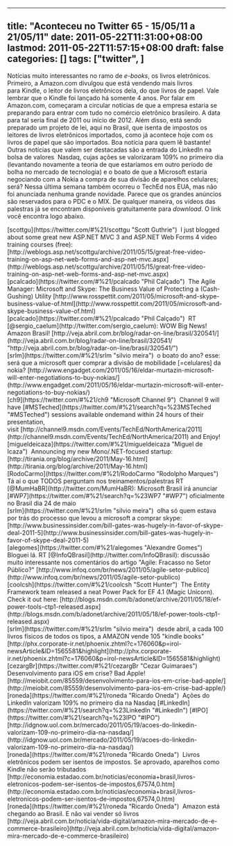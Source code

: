 
---
title: "Aconteceu no Twitter 65 - 15/05/11 a 21/05/11"
date: 2011-05-22T11:31:00+08:00
lastmod: 2011-05-22T11:57:15+08:00
draft: false
categories: []
tags: ["twitter", ]
---


Notícias muito interessantes no ramo de *e-books*, os livros eletrônicos. Primeiro, a Amazon.com divulgou que está vendendo mais livros para Kindle, o leitor de livros eletrônicos dela, do que livros de papel. Vale lembrar que o Kindle foi lançado há somente 4 anos. Por falar em Amazon.com, começaram a circular notícias de que a empresa estaria se preparando para entrar com tudo no comércio eletrônico brasileiro. A data para tal seria final de 2011 ou início de 2012. Além disso, está sendo preparado um projeto de lei, aqui no Brasil, que isenta de impostos os leitores de livros eletrônicos importados, como já acontece hoje com os livros de papel que são importados. Boa notícia para quem lê bastante! Outras notícias que valem ser destacadas são a entrada do LinkedIn na bolsa de valores  Nasdaq, cujas ações se valorizaram 109% no primeiro dia (levantando novamente a teoria de que estaríamos em outro período de bolha no mercado de tecnologia) e o boato de que a Microsoft estaria negociando com a Nokia a compra de sua divisão de aparelhos celulares; será? Nessa última semana também ocorreu o TechEd nos EUA, mas não foi anunciada nenhuma grande novidade. Parece que os grandes anúncios são reservados para o PDC e o MIX. De qualquer maneira, os vídeos das palestras já se encontram disponíveis gratuitamente para *download*. O link você encontra logo abaixo.


<div class="tweet-row"><span class="tweet-user-name">[scottgu](https://twitter.com/#%21/scottgu "Scott Guthrie")  </span>I just blogged about some great new ASP.NET MVC 3 and ASP.NET Web Forms 4 video training courses (free):   
[http://weblogs.asp.net/scottgu/archive/2011/05/15/great-free-video-training-on-asp-net-web-forms-and-asp-net-mvc.aspx](http://weblogs.asp.net/scottgu/archive/2011/05/15/great-free-video-training-on-asp-net-web-forms-and-asp-net-mvc.aspx)  


<div class="tweet-row"><span class="tweet-user-name">[pcalcado](https://twitter.com/#%21/pcalcado "Phil Calçado")  </span>The Agile Manager: Microsoft and Skype: The Business Value of Protecting a (Cash-Gushing) Utility [http://www.rosspettit.com/2011/05/microsoft-and-skype-business-value-of.html](http://www.rosspettit.com/2011/05/microsoft-and-skype-business-value-of.html)  


<div class="tweet-row"><span class="tweet-user-name">[pcalcado](https://twitter.com/#%21/pcalcado "Phil Calçado")  </span>RT [<span class="at">@</span><span class="at-text">sergio_caelum</span>](http://twitter.com/sergio_caelum): WOW Big News! Amazon Brasil! [http://veja.abril.com.br/blog/radar-on-line/brasil/320541/](http://veja.abril.com.br/blog/radar-on-line/brasil/320541/ "http://veja.abril.com.br/blog/radar-on-line/brasil/320541/")   


<div class="tweet-row"><span class="tweet-user-name">[srlm](https://twitter.com/#%21/srlm "silvio meira")  </span>o boato do ano? esse: será que a microsoft quer comprar a divisão de mobilidade [=celulares] da nokia? [http://www.engadget.com/2011/05/16/eldar-murtazin-microsoft-will-enter-negotiations-to-buy-nokias/](http://www.engadget.com/2011/05/16/eldar-murtazin-microsoft-will-enter-negotiations-to-buy-nokias/)  


<div class="tweet-row"><span class="tweet-user-name">[ch9](https://twitter.com/#%21/ch9 "Microsoft Channel 9")  </span>Channel 9 will have [<span class="hash">#</span><span class="hash-text">MSTeched</span>](https://twitter.com/#%21/search?q=%23MSTeched "#MSTeched") sessions available ondemand within 24 hours of their presentation, visit [http://channel9.msdn.com/Events/TechEd/NorthAmerica/2011](http://channel9.msdn.com/Events/TechEd/NorthAmerica/2011) and Enjoy!   


<div class="tweet-row"><span class="tweet-user-name">[migueldeicaza](https://twitter.com/#%21/migueldeicaza "Miguel de Icaza")  </span>Announcing my new Mono/.NET-focused startup: [http://tirania.org/blog/archive/2011/May-16.html](http://tirania.org/blog/archive/2011/May-16.html)  


<div class="tweet-row"><span class="tweet-user-name">[RodoCarmo](https://twitter.com/#%21/RodoCarmo "Rodolpho Marques")  </span>Tá aí o que TODOS perguntam nos treinamentos/palestras RT [<span class="at">@</span><span class="at-text">MumHaBR</span>](http://twitter.com/MumHaBR): Microsoft Brasil irá anunciar [<span class="hash">#</span><span class="hash-text">WP7</span>](https://twitter.com/#%21/search?q=%23WP7 "#WP7") oficialmente no Brasil dia 24 de maio  


<div class="tweet-row"><span class="tweet-user-name">[srlm](https://twitter.com/#%21/srlm "silvio meira")  </span>olha só quem estava por trás do processo que levou a microsoft a comprar skype: [http://www.businessinsider.com/bill-gates-was-hugely-in-favor-of-skype-deal-2011-5](http://www.businessinsider.com/bill-gates-was-hugely-in-favor-of-skype-deal-2011-5)  


<div class="tweet-row"><span class="tweet-user-name">[alegomes](https://twitter.com/#%21/alegomes "Alexandre Gomes")  </span>Bloguei lá. RT [<span class="at">@</span><span class="at-text">InfoQBrasil</span>](http://twitter.com/InfoQBrasil): discussão muito interessante nos comentários do artigo "Agile: Fracasso no Setor Público?" [http://www.infoq.com/br/news/2011/05/agile-setor-publico](http://www.infoq.com/br/news/2011/05/agile-setor-publico)  


<div class="tweet-row"><span class="tweet-user-name">[coolcsh](https://twitter.com/#%21/coolcsh "Scott Hunter")  </span>The Entity Framework team released a neat Power Pack for EF 4.1 (Magic Unicorn). Check it out here:   
[http://blogs.msdn.com/b/adonet/archive/2011/05/18/ef-power-tools-ctp1-released.aspx](http://blogs.msdn.com/b/adonet/archive/2011/05/18/ef-power-tools-ctp1-released.aspx)  


<div class="tweet-row"><span class="tweet-user-name">[srlm](https://twitter.com/#%21/srlm "silvio meira")  </span>desde abril, a cada 100 livros físicos de todos os tipos, a AMAZON vende 105 "kindle books"   
[http://phx.corporate-ir.net/phoenix.zhtml?c=176060&p=irol-newsArticle&ID=1565581&highlight](http://phx.corporate-ir.net/phoenix.zhtml?c=176060&p=irol-newsArticle&ID=1565581&highlight)  


<div class="tweet-row"><span class="tweet-user-name">[cezargBr](https://twitter.com/#%21/cezargBr "Cezar Guimaraes")  </span>Desenvolvimento para iOS em crise? Bad Apple! [http://meiobit.com/85559/desenvolvimento-para-ios-em-crise-bad-apple/](http://meiobit.com/85559/desenvolvimento-para-ios-em-crise-bad-apple/)  


<div class="tweet-row"><span class="tweet-user-name">[roneda](https://twitter.com/#%21/roneda "Ricardo Oneda")  </span>Ações do LinkedIn valorizam 109% no primeiro dia na Nasdaq [<span class="hash">#</span><span class="hash-text">LinkedIn</span>](https://twitter.com/#%21/search?q=%23LinkedIn "#LinkedIn") [<span class="hash">#</span><span class="hash-text">IPO</span>](https://twitter.com/#%21/search?q=%23IPO "#IPO")   
[http://idgnow.uol.com.br/mercado/2011/05/19/acoes-do-linkedin-valorizam-109-no-primeiro-dia-na-nasdaq/](http://idgnow.uol.com.br/mercado/2011/05/19/acoes-do-linkedin-valorizam-109-no-primeiro-dia-na-nasdaq/)  


<div class="tweet-row"><span class="tweet-user-name">[roneda](https://twitter.com/#%21/roneda "Ricardo Oneda")  </span>Livros eletrônicos podem ser isentos de impostos. Se aprovado, aparelhos como Kindle não serão tributados   
[http://economia.estadao.com.br/noticias/economia+brasil,livros-eletronicos-podem-ser-isentos-de-impostos,67574,0.htm](http://economia.estadao.com.br/noticias/economia+brasil,livros-eletronicos-podem-ser-isentos-de-impostos,67574,0.htm)  


<div class="tweet-row"><span class="tweet-user-name">[roneda](https://twitter.com/#%21/roneda "Ricardo Oneda")  </span>Amazon está chegando ao Brasil. E não vai vender só livros [http://veja.abril.com.br/noticia/vida-digital/amazon-mira-mercado-de-e-commerce-brasileiro](http://veja.abril.com.br/noticia/vida-digital/amazon-mira-mercado-de-e-commerce-brasileiro)  

</div>
</div>
</div>
</div>
</div>
</div>
</div>
</div>
</div>
</div>
</div>
</div>
</div>
</div>
</div>

